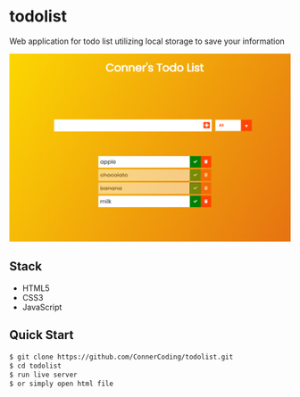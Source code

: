 # todolist

Web application for todo list utilizing local storage to save your information

![screenshot](https://github.com/ConnerCoding/todolist/blob/master/todoimage.png)


Stack
-----

- HTML5
- CSS3
- JavaScript


Quick Start
-----------

```shell
$ git clone https://github.com/ConnerCoding/todolist.git
$ cd todolist
$ run live server
$ or simply open html file
```
